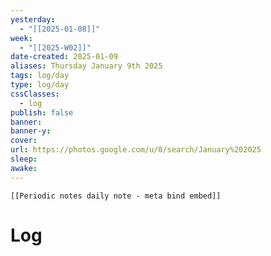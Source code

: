 ```yaml
---
yesterday: 
  - "[[2025-01-08]]"
week: 
  - "[[2025-W02]]" 
date-created: 2025-01-09
aliases: Thursday January 9th 2025
tags: log/day
type: log/day
cssClasses:
  - log
publish: false
banner: 
banner-y: 
cover: 
url: https://photos.google.com/u/0/search/January%202025
sleep: 
awake:
---
```


```meta-bind-embed
[[Periodic notes daily note - meta bind embed]]
```

# Log